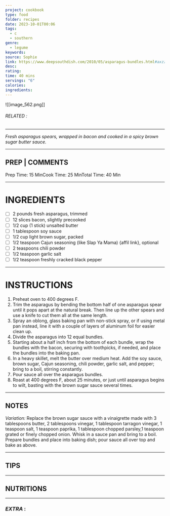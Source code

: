 ```yaml
---
project: cookbook
type: food
folder: recipes
date: 2023-10-01T00:06
tags:
  - c
  - southern
genre:
  - legume
keywords: 
source: Sophie
link: https://www.deepsouthdish.com/2010/05/asparagus-bundles.html#axzz4SvQcje5V
desc: 
rating: 
time: 40 mins
servings: "6"
calories: 
ingredients:
---
```


![[image_562.png]]
###### *RELATED* : 
---
_Fresh asparagus spears, wrapped in bacon and cooked in a spicy brown sugar butter sauce._

---
## PREP | COMMENTS

Prep Time: 15 MinCook Time: 25 MinTotal Time: 40 Min

---
# INGREDIENTS

- [ ] 2 pounds fresh asparagus, trimmed
- [ ] 12 slices bacon, slightly precooked
- [ ] 1/2 cup (1 stick) unsalted butter
- [ ] 1 tablespoon soy sauce
- [ ] 1/2 cup light brown sugar, packed
- [ ] 1/2 teaspoon Cajun seasoning (like Slap Ya Mama) {affil link}, optional
- [ ] 2 teaspoons chili powder
- [ ] 1/2 teaspoon garlic salt
- [ ] 1/2 teaspoon freshly cracked black pepper

---
# INSTRUCTIONS

1. Preheat oven to 400 degrees F.
2. Trim the asparagus by bending the bottom half of one asparagus spear until it pops apart at the natural break. Then line up the other spears and use a knife to cut them all at the same length.
3. Spray an oblong, glass baking pan with non-stick spray, or if using metal pan instead, line it with a couple of layers of aluminum foil for easier clean up.
4. Divide the asparagus into 12 equal bundles.
5. Starting about a half inch from the bottom of each bundle, wrap the bundles with the bacon, securing with toothpicks, if needed, and place the bundles into the baking pan.
6. In a heavy skillet, melt the butter over medium heat. Add the soy sauce, brown sugar, Cajun seasoning, chili powder, garlic salt, and pepper; bring to a boil, stirring constantly.
7. Pour sauce all over the asparagus bundles.
8. Roast at 400 degrees F, about 25 minutes, or just until asparagus begins to wilt, basting with the brown sugar sauce several times.

---
## NOTES

_Variation:_ Replace the brown sugar sauce with a vinaigrette made with 3 tablespoons butter, 2 tablespoons vinegar, 1 tablespoon tarragon vinegar, 1 teaspoon salt, 1 teaspoon paprika, 1 tablespoon chopped parsley,1 teaspoon grated or finely chopped onion. Whisk in a sauce pan and bring to a boil. Prepare bundles and place into baking dish; pour sauce all over top and bake as above.

---
## TIPS



---
## NUTRITIONS



---
### *EXTRA* :



